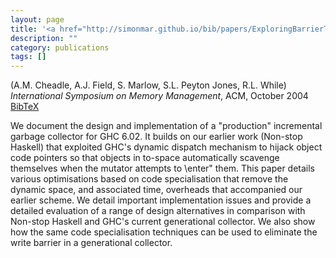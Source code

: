 ```yaml
---
layout: page
title: '<a href="http://simonmar.github.io/bib/papers/ExploringBarrierToEntry.pdf">Exploring the Barrier to Entry: Incremental Generational Garbage Collection for {H}askell</a>'
description: ""
category: publications
tags: []
---
```

(A.M. Cheadle, A.J. Field, S. Marlow, S.L. Peyton Jones, R.L. While) *International Symposium on Memory Management*, ACM, October 2004 <a href="exploringbarrier04.bib">BibTeX</a>

We document the design and implementation of a "production"
incremental garbage collector for GHC 6.02. It builds
on our earlier work (Non-stop Haskell) that exploited GHC's
dynamic dispatch mechanism to hijack object code pointers
so that objects in to-space automatically scavenge themselves
when the mutator attempts to \enter" them. This
paper details various optimisations based on code specialisation
that remove the dynamic space, and associated time,
overheads that accompanied our earlier scheme. We detail
important implementation issues and provide a detailed
evaluation of a range of design alternatives in comparison
with Non-stop Haskell and GHC's current generational collector.
We also show how the same code specialisation techniques
can be used to eliminate the write barrier in a generational
collector.
